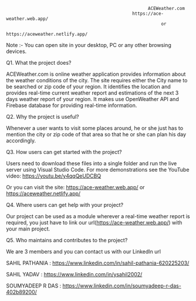                                                           ACEWeather.com
                                                    https://ace-weather.web.app/
                                                               or
                                                   https://aceweather.netlify.app/
                                                                 
                                                                 
Note :- You can open site in your desktop, PC or any other browsing devices.

Q1. What the project does?

ACEWeather.com is online weather application provides information about the weather conditions of the city. The site requires either the City name to be searched or zip code of your region. It identifies the location and provides real-time current weather report and estimations of the next 3 days weather report of your region.
It makes use OpenWeather API and Firebase database for providing real-time information.

Q2. Why the project is useful?

Whenever a user wants to visit some places around, he or she just has to mention the city or zip code of that area so that he or she can plan his day accordingly.

Q3. How users can get started with the project?

Users need to download these files into a single folder and run the live server using Visual Studio Code.
For more demonstrations see the YouTube video: https://youtu.be/y4qqQeUDCBQ

Or you can visit the site: https://ace-weather.web.app/  or https://aceweather.netlify.app/

Q4. Where users can get help with your project?

Our project can be used as a module wherever a real-time weather report is required, you just have to link our url(https://ace-weather.web.app/) with your main project.

Q5. Who maintains and contributes to the project?

We are 3 members and you can contact us with our LinkedIn url


SAHIL PATHANIA : https://www.linkedin.com/in/sahil-pathania-620225203/


SAHIL YADAV : https://www.linkedin.com/in/ysahil2002/


SOUMYADEEP R DAS : https://www.linkedin.com/in/soumyadeep-r-das-402b89200/ 
